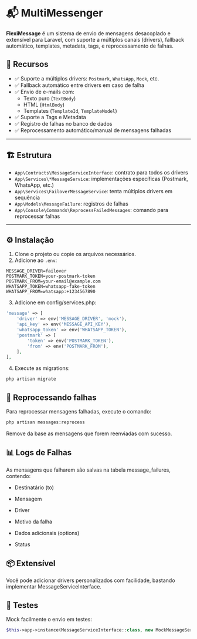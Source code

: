 # 📬 MultiMessenger

**FlexiMessage** é um sistema de envio de mensagens desacoplado e extensível para Laravel, com suporte a múltiplos canais (drivers), fallback automático, templates, metadata, tags, e reprocessamento de falhas.

## 🚀 Recursos

- ✅ Suporte a múltiplos drivers: `Postmark`, `WhatsApp`, `Mock`, etc.
- ✅ Fallback automático entre drivers em caso de falha
- ✅ Envio de e-mails com:
    - Texto puro (`TextBody`)
    - HTML (`HtmlBody`)
    - Templates (`TemplateId`, `TemplateModel`)
- ✅ Suporte a Tags e Metadata
- ✅ Registro de falhas no banco de dados
- ✅ Reprocessamento automático/manual de mensagens falhadas

---

## 🏗️ Estrutura

- `App\Contracts\MessageServiceInterface`: contrato para todos os drivers
- `App\Services\*MessageService`: implementações específicas (Postmark, WhatsApp, etc.)
- `App\Services\FailoverMessageService`: tenta múltiplos drivers em sequência
- `App\Models\MessageFailure`: registros de falhas
- `App\Console\Commands\ReprocessFailedMessages`: comando para reprocessar falhas

---

## ⚙️ Instalação

1. Clone o projeto ou copie os arquivos necessários.
2. Adicione ao `.env`:

```env
MESSAGE_DRIVER=failover
POSTMARK_TOKEN=your-postmark-token
POSTMARK_FROM=your-email@example.com
WHATSAPP_TOKEN=whatsapp-fake-token
WHATSAPP_FROM=whatsapp:+1234567890
```

3. Adicione em config/services.php:

```php
'message' => [
    'driver' => env('MESSAGE_DRIVER', 'mock'),
    'api_key' => env('MESSAGE_API_KEY'),
    'whatsapp_token' => env('WHATSAPP_TOKEN'),
    'postmark' => [
        'token' => env('POSTMARK_TOKEN'),
        'from' => env('POSTMARK_FROM'),
    ],
],
```
4. Execute as migrations:
```bash
php artisan migrate
```

## 🔁 Reprocessando falhas

Para reprocessar mensagens falhadas, execute o comando:

```bash
php artisan messages:reprocess
```
Remove da base as mensagens que forem reenviadas com sucesso.

## 📊 Logs de Falhas
As mensagens que falharem são salvas na tabela message_failures, contendo:

* Destinatário (to)

* Mensagem

* Driver

* Motivo da falha

* Dados adicionais (options)

* Status

## 📦 Extensível
Você pode adicionar drivers personalizados com facilidade, bastando implementar MessageServiceInterface.

## 🧪 Testes
Mock facilmente o envio em testes:

```php
$this->app->instance(MessageServiceInterface::class, new MockMessageService());
```





